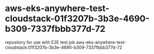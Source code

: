 # aws-eks-anywhere-test-cloudstack-01f3207b-3b3e-4690-b309-7337fbbb377d-72
repository for use with E2E test job aws-eks-anywhere-test-cloudstack:01f3207b-3b3e-4690-b309-7337fbbb377d-72
